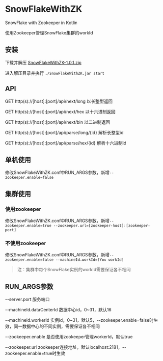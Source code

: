 # SnowFlakeWithZK

SnowFlake with Zookeeper in Kotlin

使用Zookeeper管理SnowFlake集群的workId

## 安装

下载并解压 [SnowFlakeWithZK-1.0.1.zip](https://github.com/manerfan/SnowFlakeWithZK/releases/download/v1.0.1/SnowFlakeWithZK-1.0.1.zip)

进入解压目录并执行
`./SnowFlakeWithZK.jar start`

## API

GET http(s)://[host]:[port]/api/next/long   以长整型返回

GET http(s)://[host]:[port]/api/next/hex    以十六进制返回

GET http(s)://[host]:[port]/api/next/bin    以二进制返回

GET http(s)://[host]:[port]/api/parse/long/{id}    解析长整型id

GET http(s)://[host]:[port]/api/parse/hex/{id}     解析十六进制id

## 单机使用

修改SnowFlakeWithZK.conf中RUN_ARGS参数，新增`--zookeeper.enable=false`

## 集群使用

### 使用zookeeper

修改SnowFlakeWithZK.conf中RUN_ARGS参数，新增`--zookeeper.enable=true --zookeeper.url=[zookeeper-host]:[zookeeper-port]`

### 不使用zookeeper

修改SnowFlakeWithZK.conf中RUN_ARGS参数，新增`--zookeeper.enable=false --machineId.workId=[You workId]`

> 注：集群中每个SnowFlake实例的workId需要保证各不相同

## RUN_ARGS参数

--server.port               服务端口

--machineId.dataCenterId    数据中心id，0~31，默认16

--machineId.workerId        实例id，0~31，默认5，--zookeeper.enable=false时生效，同一数据中心的不同实例，需要保证各不相同

--zookeeper.enable          是否使用zookeeper管理workerId，默认true

--zookeeper.url             zookeeper连接地址，默认localhost:2181，--zookeeper.enable=true时生效
